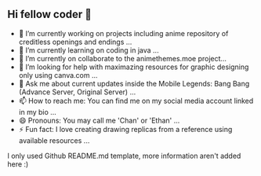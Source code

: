 ## Hi fellow coder 👋

- 🔭 I’m currently working on projects including anime repository of creditless openings and endings ...
- 🌱 I’m currently learning on coding in java ...
- 👯 I’m currently on collaborate to the animethemes.moe project...
- 🤔 I’m looking for help with maximazing resources for graphic designing only using canva.com ...
- 💬 Ask me about current updates inside the Mobile Legends: Bang Bang (Advance Server, Original Server) ...
- 📫 How to reach me: You can find me on my social media account linked in my bio ...
- 😄 Pronouns: You may call me 'Chan' or 'Ethan' ...
- ⚡ Fun fact: I love creating drawing replicas from a reference using available resources ...

I only used Github README.md template, more information aren't added here :)
